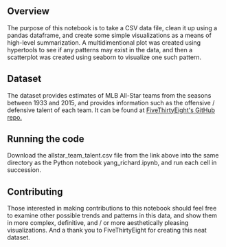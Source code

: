 ## Overview
The purpose of this notebook is to take a CSV data file, clean it up using a pandas dataframe, and create some simple visualizations as a means of high-level summarization. A multidimentional plot was created using hypertools to see if any patterns may exist in the data, and then a scatterplot was created using seaborn to visualize one such pattern.

## Dataset
The dataset provides estimates of MLB All-Star teams from the seasons between 1933 and 2015, and provides information such as the offensive / defensive talent of each team. It can be found at [FiveThirtyEight's GitHub repo.](https://github.com/fivethirtyeight/data/tree/master/mlb-allstar-teams)

## Running the code
Download the allstar_team_talent.csv file from the link above into the same directory as the Python notebook yang_richard.ipynb, and run each cell in succession.

## Contributing
Those interested in making contributions to this notebook should feel free to examine other possible trends and patterns in this data, and show them in more complex, definitive, and / or more aesthetically pleasing visualizations. And a thank you to FiveThirtyEight for creating this neat dataset.